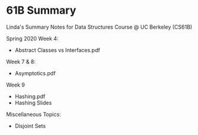 # 61B Summary
Linda's Summary Notes for Data Structures Course @ UC Berkeley (CS61B)

Spring 2020
Week 4: 
- Abstract Classes vs Interfaces.pdf

Week 7 & 8:
- Asymptotics.pdf

Week 9 
- Hashing.pdf
- Hashing Slides

Miscellaneous Topics:
- Disjoint Sets
